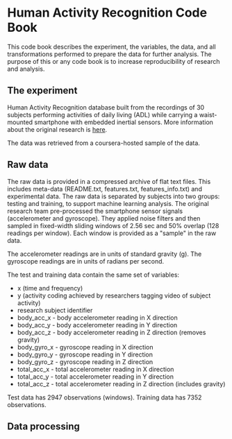 
# Human Activity Recognition Code Book

This code book describes the experiment, the variables, the data, and all transformations performed to prepare the data for further analysis.  The purpose of this or any code book is to increase reproducibility of research and analysis.

## The experiment
Human Activity Recognition database built from the recordings of 30 subjects performing activities of daily living (ADL) while carrying a waist-mounted smartphone with embedded inertial sensors.  More information about the original research is [here](http://archive.ics.uci.edu/ml/datasets/Human+Activity+Recognition+Using+Smartphones).  

The data was retrieved from a coursera-hosted sample of the data.

## Raw data
The raw data is provided in a compressed archive of flat text files. This includes meta-data (README.txt, features.txt, features_info.txt) and experimental data. The raw data is separated by subjects into two groups: testing and training, to support machine learning analysis.  The original research team pre-processed the smartphone  sensor signals (accelerometer and gyroscope). They applied noise filters and then sampled in fixed-width sliding windows of 2.56 sec and 50% overlap (128 readings per window). Each window is provided as a "sample" in the raw data.

The accelerometer readings are in units of standard gravity (g). The gyroscope readings are in units of radians per second.

The test and training data contain the same set of variables:
* x (time and frequency)
* y (activity coding achieved by researchers tagging video of subject activity)
* research subject identifier
* body\_acc_x - body accelerometer reading in X direction
* body\_acc_y - body accelerometer reading in Y direction
* body\_acc_z - body accelerometer reading in Z direction (removes gravity)
* body\_gyro_x - gyroscope reading in X direction
* body\_gyro_y - gyroscope reading in Y direction
* body\_gyro_z - gyroscope reading in Z direction
* total\_acc_x - total accelerometer reading in X direction
* total\_acc_y - total accelerometer reading in Y direction
* total\_acc_z - total accelerometer reading in Z direction (includes gravity)

Test data has 2947 observations (windows). Training data has 7352 observations.

## Data processing
